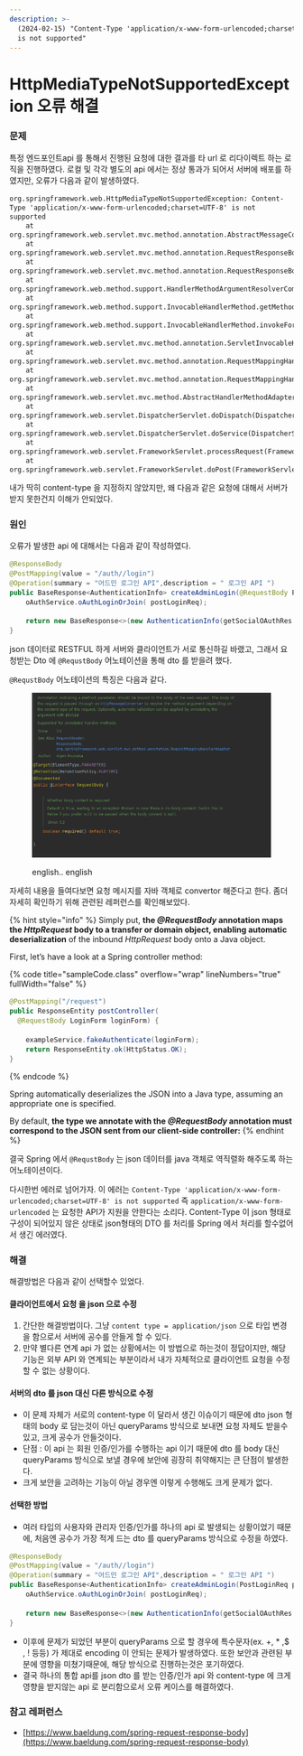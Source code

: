 ```yaml
---
description: >-
  (2024-02-15) "Content-Type 'application/x-www-form-urlencoded;charset=UTF-8'
  is not supported"
---
```


# HttpMediaTypeNotSupportedException 오류 해결

### 문제&#x20;

특정 엔드포인트api 를 통해서 진행된 요청에 대한 결과를 타 url 로 리다이렉트 하는 로직을 진행하였다. 로컬 및 각각 별도의 api 에서는 정상 통과가 되어서 서버에 배포를 하였지만, 오류가 다음과 같이 발생하였다.

```javastacktrace
org.springframework.web.HttpMediaTypeNotSupportedException: Content-Type 'application/x-www-form-urlencoded;charset=UTF-8' is not supported
	at org.springframework.web.servlet.mvc.method.annotation.AbstractMessageConverterMethodArgumentResolver.readWithMessageConverters(AbstractMessageConverterMethodArgumentResolver.java:209)
	at org.springframework.web.servlet.mvc.method.annotation.RequestResponseBodyMethodProcessor.readWithMessageConverters(RequestResponseBodyMethodProcessor.java:163)
	at org.springframework.web.servlet.mvc.method.annotation.RequestResponseBodyMethodProcessor.resolveArgument(RequestResponseBodyMethodProcessor.java:136)
	at org.springframework.web.method.support.HandlerMethodArgumentResolverComposite.resolveArgument(HandlerMethodArgumentResolverComposite.java:122)
	at org.springframework.web.method.support.InvocableHandlerMethod.getMethodArgumentValues(InvocableHandlerMethod.java:181)
	at org.springframework.web.method.support.InvocableHandlerMethod.invokeForRequest(InvocableHandlerMethod.java:148)
	at org.springframework.web.servlet.mvc.method.annotation.ServletInvocableHandlerMethod.invokeAndHandle(ServletInvocableHandlerMethod.java:118)
	at org.springframework.web.servlet.mvc.method.annotation.RequestMappingHandlerAdapter.invokeHandlerMethod(RequestMappingHandlerAdapter.java:884)
	at org.springframework.web.servlet.mvc.method.annotation.RequestMappingHandlerAdapter.handleInternal(RequestMappingHandlerAdapter.java:797)
	at org.springframework.web.servlet.mvc.method.AbstractHandlerMethodAdapter.handle(AbstractHandlerMethodAdapter.java:87)
	at org.springframework.web.servlet.DispatcherServlet.doDispatch(DispatcherServlet.java:1081)
	at org.springframework.web.servlet.DispatcherServlet.doService(DispatcherServlet.java:974)
	at org.springframework.web.servlet.FrameworkServlet.processRequest(FrameworkServlet.java:1011)
	at org.springframework.web.servlet.FrameworkServlet.doPost(FrameworkServlet.java:914)
```

내가 딱히 content-type 을 지정하지 않았지만, 왜 다음과 같은 요청에 대해서 서버가 받지 못한건지 이해가 안되었다.



### 원인

오류가 발생한 api 에 대해서는 다음과 같이 작성하였다.

```java
@ResponseBody
@PostMapping(value = "/auth//login")
@Operation(summary = "어드민 로그인 API",description = " 로그인 API ")
public BaseResponse<AuthenticationInfo> createAdminLogin(@RequestBody PostLoginReq postLoginReq) {
    oAuthService.oAuthLoginOrJoin( postLoginReq);

    return new BaseResponse<>(new AuthenticationInfo(getSocialOAuthRes.getAccessToken(), getSocialOAuthRes.getRefreshToken() , getSocialOAuthRes.getStatus()));
}
```

json 데이터로 RESTFUL 하게 서버와 클라이언트가 서로 통신하길 바랬고, 그래서 요청받는 Dto 에 `@RequstBody` 어노테이션을 통해 dto 를 받을려 했다.&#x20;



`@RequstBody` 어노테이션의 특징은 다음과 같다.&#x20;

<figure><img src="../../../.gitbook/assets/image (12) (1).png" alt=""><figcaption><p>english.. english</p></figcaption></figure>

자세히 내용을 들여다보면 요청 메시지를 자바 객체로 convertor 해준다고 한다. 좀더 자세히 확인하기 위해 관련된 레퍼런스를 확인해보았다.

{% hint style="info" %}
Simply put, **the&#x20;**_**@RequestBody**_**&#x20;annotation maps the&#x20;**_**HttpRequest**_**&#x20;body to a transfer or domain object, enabling automatic deserialization** of the inbound _HttpRequest_ body onto a Java object.

First, let’s have a look at a Spring controller method:

{% code title="sampleCode.class" overflow="wrap" lineNumbers="true" fullWidth="false" %}
```java
@PostMapping("/request")
public ResponseEntity postController(
  @RequestBody LoginForm loginForm) {
 
    exampleService.fakeAuthenticate(loginForm);
    return ResponseEntity.ok(HttpStatus.OK);
}
```
{% endcode %}

Spring automatically deserializes the JSON into a Java type, assuming an appropriate one is specified.

By default, **the type we annotate with the&#x20;**_**@RequestBody**_**&#x20;annotation must correspond to the JSON sent from our client-side controller:**
{% endhint %}

결국 Spring 에서 `@RequstBody` 는 json 데이터를 java 객체로 역직렬화 해주도록 하는 어노테이션이다.



다시한번 에러로 넘어가자. 이 에러는 `Content-Type 'application/x-www-form-urlencoded;charset=UTF-8' is not supported` 즉 `application/x-www-form-urlencoded` 는 요청한 API가 지원을 안한다는 소리다. Content-Type 이 json 형태로 구성이 되어있지 않은 상태로 json형태의 DTO 를 처리를 Spring 에서 처리를 할수없어서 생긴 에러였다.



### 해결

해결방법은 다음과 같이 선택할수 있었다.

#### 클라이언트에서 요청 을 json 으로 수정

1. 간단한 해결방법이다. 그냥 `content type = application/json`  으로 타입 변경을 함으로서 서버에 공수를 안들게 할 수 있다.
2. 만약 별다른 연계 api 가 없는 상황에서는 이 방법으로 하는것이 정답이지만, 해당 기능은 외부 API 와 연계되는 부분이라서 내가 자체적으로 클라이언트 요청을 수정할 수 없는 상황이다.

#### 서버의 dto 를 json 대신 다른 방식으로 수정

* 이 문제 자체가 서로의 content-type 이 달라서 생긴 이슈이기 때문에 dto json 형태의 body 로 담는것이 아닌 queryParams 방식으로 보내면 요청 자체도 받을수 있고, 크게 공수가 안들것이다.
* 단점 : 이 api 는 회원 인증/인가를 수행하는 api 이기 때문에 dto 를 body 대신 queryParams 방식으로 보낼 경우에 보안에 굉장히 취약해지는 큰 단점이 발생한다.
* 크게 보안을 고려하는 기능이 아닐 경우엔 이렇게 수행해도 크게 문제가 없다.



#### 선택한 방법

* 여러  타입의  사용자와 관리자 인증/인가를 하나의 api 로 발생되는 상황이었기 때문에, 처음엔 공수가 가장 적게 드는 dto 를 queryParams 방식으로 수정을 하였다.&#x20;

```java
@ResponseBody
@PostMapping(value = "/auth//login")
@Operation(summary = "어드민 로그인 API",description = " 로그인 API ")
public BaseResponse<AuthenticationInfo> createAdminLogin(PostLoginReq postLoginReq) {
    oAuthService.oAuthLoginOrJoin( postLoginReq);

    return new BaseResponse<>(new AuthenticationInfo(getSocialOAuthRes.getAccessToken(), getSocialOAuthRes.getRefreshToken() , getSocialOAuthRes.getStatus()));
}
```

* 이후에 문제가 되었던 부분이 queryParams 으로 할 경우에 특수문자(ex. +, \* ,$ , ! 등등) 가 제대로 encoding 이 안되는 문제가 발생하였다. 또한 보안과 관련된 부분에 영향을 미쳤기때문에, 해당 방식으로 진행하는것은 포기하였다.
* 결국 하나의 통합 api를 json dto 를 받는 인증/인가 api 와 content-type 에 크게 영향을 받지않는 api 로 분리함으로서 오류 케이스를 해결하였다.



### 참고 레퍼런스

* [https://www.baeldung.com/spring-request-response-body](https://www.baeldung.com/spring-request-response-body)

